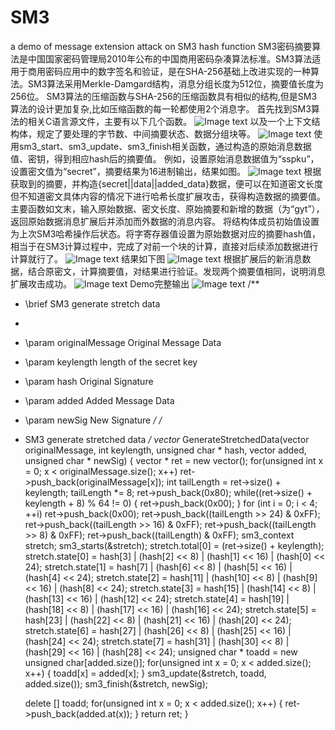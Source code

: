 # SM3
a demo of message extension attack on SM3 hash function
SM3密码摘要算法是中国国家密码管理局2010年公布的中国商用密码杂凑算法标准。SM3算法适用于商用密码应用中的数字签名和验证，是在SHA-256基础上改进实现的一种算法。SM3算法采用Merkle-Damgard结构，消息分组长度为512位，摘要值长度为256位。
SM3算法的压缩函数与SHA-256的压缩函数具有相似的结构,但是SM3算法的设计更加复杂,比如压缩函数的每一轮都使用2个消息字。
首先找到SM3算法的相关C语言源文件，主要有以下几个函数。
![Image text](https://github.com/gytsg/SM3/images/1.png)
  以及一个上下文结构体，规定了要处理的字节数、中间摘要状态、数据分组块等。
![Image text](https://github.com/gytsg/SM3/images/2.png)
使用sm3_start、sm3_update、sm3_finish相关函数，通过构造的原始消息数据值、密钥，得到相应hash后的摘要值。
例如，设置原始消息数据值为“sspku”，设置密文值为“secret”，摘要结果为16进制输出，结果如图。
![Image text](https://github.com/gytsg/SM3/images/4.png)
根据获取到的摘要，并构造{secret||data||added_data}数据，便可以在知道密文长度但不知道密文具体内容的情况下进行哈希长度扩展攻击，获得构造数据的摘要值。
主要函数如文末，输入原始数据、密文长度、原始摘要和新增的数据（为“gyt”），返回原始数据消息扩展后并添加而外数据的消息内容。
将结构体成员初始值设置为上次SM3哈希操作后状态。将字寄存器值设置为原始数据对应的摘要hash值，相当于在SM3计算过程中，完成了对前一个块的计算，直接对后续添加数据进行计算就行了。
![Image text](https://github.com/gytsg/SM3/images/3.png)
结果如下图
![Image text](https://github.com/gytsg/SM3/images/5.png)
根据扩展后的新消息数据，结合原密文，计算摘要值，对结果进行验证。发现两个摘要值相同，说明消息扩展攻击成功。
![Image text](https://github.com/gytsg/SM3/images/6.png)
Demo完整输出
![Image text](https://github.com/gytsg/SM3/images/7.png)
/**
 * \brief          SM3 generate stretch data
 *
 * \param originalMessage      Original Message Data
 * \param keylength            length of the secret key
 * \param hash                 Original Signature
 * \param added                Added Message Data
 * \param newSig               New Signature
 */
/*
* SM3 generate stretched data
*/
vector<unsigned char>* GenerateStretchedData(vector<unsigned char> originalMessage, int keylength,
                                             unsigned char * hash, vector<unsigned char> added,
                                             unsigned char * newSig)
{
	vector<unsigned char> * ret = new vector<unsigned char>();
	for(unsigned int x = 0; x < originalMessage.size(); x++)
		ret->push_back(originalMessage[x]);
	int tailLength = ret->size() + keylength;
	tailLength *= 8;
	ret->push_back(0x80);
	while((ret->size() + keylength + 8) % 64 != 0)
	{
		ret->push_back(0x00);
	}
	for (int i = 0; i < 4; ++i)
		ret->push_back(0x00);
	ret->push_back((tailLength >> 24) & 0xFF);
	ret->push_back((tailLength >> 16) & 0xFF);
	ret->push_back((tailLength >> 8) & 0xFF);
	ret->push_back((tailLength) & 0xFF);
	sm3_context stretch;
	sm3_starts(&stretch);
	stretch.total[0] = (ret->size() + keylength);
	stretch.state[0] = hash[3] | (hash[2] << 8) | (hash[1] << 16) | (hash[0] << 24);
	stretch.state[1] = hash[7] | (hash[6] << 8) | (hash[5] << 16) | (hash[4] << 24);
	stretch.state[2] = hash[11] | (hash[10] << 8) | (hash[9] << 16) | (hash[8] << 24);
	stretch.state[3] = hash[15] | (hash[14] << 8) | (hash[13] << 16) | (hash[12] << 24);
	stretch.state[4] = hash[19] | (hash[18] << 8) | (hash[17] << 16) | (hash[16] << 24);
	stretch.state[5] = hash[23] | (hash[22] << 8) | (hash[21] << 16) | (hash[20] << 24);
	stretch.state[6] = hash[27] | (hash[26] << 8) | (hash[25] << 16) | (hash[24] << 24);
	stretch.state[7] = hash[31] | (hash[30] << 8) | (hash[29] << 16) | (hash[28] << 24);
	unsigned char * toadd = new unsigned char[added.size()];
	for(unsigned int x = 0; x < added.size(); x++)
	{
		toadd[x] = added[x];
	}
	sm3_update(&stretch, toadd, added.size());
	sm3_finish(&stretch, newSig);

	delete [] toadd;
	for(unsigned int x = 0; x < added.size(); x++)
	{
		ret->push_back(added.at(x));
	}
	return ret;
}
